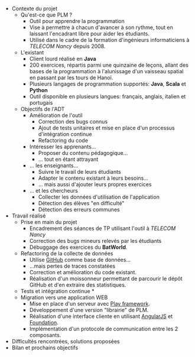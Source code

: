 * Contexte du projet
	* Qu'est-ce que PLM ?
		* Outil pour apprendre la programmation
		* Vise à permettre à chacun d'avancer à son rythme, tout en laissant l'encadrant libre pour aider les étudiants.
		* Utilisé dans le cadre de la formation d'ingénieurs informaticiens à *TELECOM Nancy* depuis 2008.
	* L'existant
		* Client lourd réalisé en **Java**
		* 200 exercices, répartis parmi une quinzaine de leçons, allant des bases de la programmation à l'alunissage d'un vaisseau spatial en passant par les tours de Hanoï.
		* Plusieurs langages de programmation supportés: **Java**, **Scala** et **Python**
	 	* Outil disponible en plusieurs langues: français, anglais, italien et portugais
	* Objectifs de l'ADT
		* Amélioration de l'outil
			* Correction des bugs connus
			* Ajout de tests unitaires et mise en place d'un processus d'intégration continue
			* Refactoring du code
		* Intéresser les apprenants...
			* Proposer du contenu pédagogique...
			* ... tout en étant attrayant
		* ... les enseignants...
			* Suivre le travail de leurs étudiants
			* Adapter le contenu existant à leurs besoins...
			* ... mais aussi d'ajouter leurs propres exercices
		* ... et les chercheurs
			* Collecter les données d'utilisation de l'application
			* Détection des élèves "en difficulté"
			* Détection des erreurs communes
* Travail réalisé
	* Prise en main du projet
		* Encadrement des séances de TP utilisant l'outil à *TELECOM Nancy*
		* Correction des bugs mineurs relevés par les étudiants
		* Débuggage des exercices du **BatWorld**.
	* Refactoring de la collecte de données
		* Utilise [GitHub](http://github.com) comme base de données...
		* ...mais pertes de traces constatées
		* Correction et amélioration du code existant.
		* Réalisation d'un moissonneur permettant de parcourir le dépôt GitHub et d'en extraire des statistiques.
	* Tests et intégration continue
		* 
	* Migration vers une application WEB
		* Mise en place d'un serveur avec [Play framework](http://playframework.com).
		* Développement d'une version "librairie" de PLM.
		* Réalisation d'une interface cliente en utilisant [AngularJS](http://angularjs.org) et [Foundation](http://foundation.zurb.com/).
		* Implémentation d'un protocole de communication entre les 2 composants.
* Difficultés rencontrées, solutions proposées
* Bilan et prochains objectifs